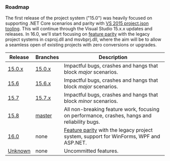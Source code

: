 ### Roadmap

The first release of the project system ("15.0") was heavily focused on supporting .NET Core scenarios and parity with [VS 2015 project.json tooling](https://github.com/dotnet/roslyn-project-system/issues?utf8=%E2%9C%93&q=label%3AParity-XProj%20). This will continue through the Visual Studio 15.x.x updates and releases. In 16.0, we'll start focusing on [feature parity](https://github.com/dotnet/roslyn-project-system/labels/Parity-VSLangProj) with the legacy project systems in csproj.dll and msvbprj.dll, where the aim will be to allow a seamless open of existing projects with zero conversions or upgrades.

|Release|Branches|Description|
|-------|--------|--------|
|[15.0.x](https://github.com/dotnet/roslyn-project-system/milestone/4)|[15.0.x](https://github.com/dotnet/roslyn-project-system/tree/dev15.0.x)|Impactful bugs, crashes and hangs that block _major_ scenarios.
|[15.6](https://github.com/dotnet/project-system/milestone/19)|[15.6.x](https://github.com/dotnet/roslyn-project-system/tree/dev15.6.x)|Impactful bugs, crashes and hangs that block _major_ scenarios.
|[15.7](https://github.com/dotnet/project-system/milestone/20)|[15.7.x](https://github.com/dotnet/roslyn-project-system/tree/dev15.7.x)|Impactful bugs, crashes and hangs that block _minor_ scenarios.
|[15.8](https://github.com/dotnet/project-system/milestone/20)|[master](https://github.com/dotnet/roslyn-project-system/tree/master)|All non-breaking feature work, focusing on performance, crashes, hangs and reliability bugs.
|[16.0](https://github.com/dotnet/roslyn-project-system/milestone/12)|none|[Feature parity](https://github.com/dotnet/project-system/issues?q=is%3Aopen+is%3Aissue+label%3AParity-VSLangProj) with the legacy project system, support for WinForms, WPF and ASP.NET.
|[Unknown](https://github.com/dotnet/roslyn-project-system/milestone/5)|none|Uncommitted features.
